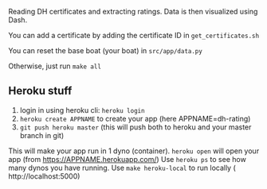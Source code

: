 Reading DH certificates and extracting ratings. Data is then visualized using Dash.

You can add a certificate by adding the certificate ID in `get_certificates.sh`

You can reset the base boat (your boat) in `src/app/data.py`

Otherwise, just run `make all`

## Heroku stuff
1) login in using heroku cli: `heroku login`
2) `heroku create APPNAME` to create your app (here APPNAME=dh-rating)
3) `git push heroku master` (this will push both to heroku and your master branch in git)

This will make your app run in 1 dyno (container).
`heroku open` will open your app (from https://APPNAME.herokuapp.com/)
Use `heroku ps` to see how many dynos you have running.
Use `make heroku-local` to run locally ( http://localhost:5000)